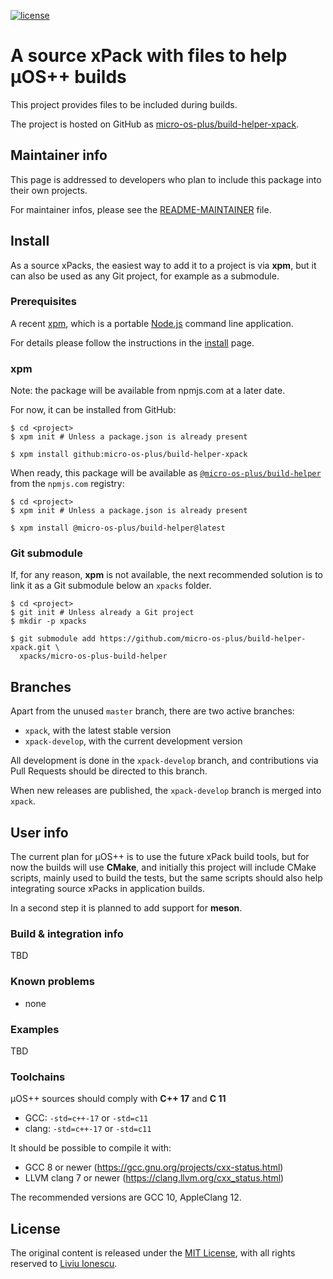 [![license](https://img.shields.io/github/license/micro-os-plus/build-helper-xpack)](https://github.com/micro-os-plus/build-helper-xpack/blob/xpack/LICENSE)

# A source xPack with files to help µOS++ builds

This project provides files to be included during builds.

The project is hosted on GitHub as
[micro-os-plus/build-helper-xpack](https://github.com/micro-os-plus/build-helper-xpack).

## Maintainer info

This page is addressed to developers who plan to include this package
into their own projects.

For maintainer infos, please see the
[README-MAINTAINER](README-MAINTAINER.md) file.

## Install

As a source xPacks, the easiest way to add it to a project is via **xpm**,
but it can also be used as any Git project, for example as a submodule.

### Prerequisites

A recent [xpm](https://xpack.github.io/xpm/),
which is a portable [Node.js](https://nodejs.org/) command line application.

For details please follow the instructions in the
[install](https://xpack.github.io/install/) page.

### xpm

Note: the package will be available from npmjs.com at a later date.

For now, it can be installed from GitHub:

```console
$ cd <project>
$ xpm init # Unless a package.json is already present

$ xpm install github:micro-os-plus/build-helper-xpack
```

When ready, this package will be available as
[`@micro-os-plus/build-helper`](https://www.npmjs.com/package/@micro-os-plus/build-helper)
from the `npmjs.com` registry:

```console
$ cd <project>
$ xpm init # Unless a package.json is already present

$ xpm install @micro-os-plus/build-helper@latest
```

### Git submodule

If, for any reason, **xpm** is not available, the next recommended
solution is to link it as a Git submodule below an `xpacks` folder.

```console
$ cd <project>
$ git init # Unless already a Git project
$ mkdir -p xpacks

$ git submodule add https://github.com/micro-os-plus/build-helper-xpack.git \
  xpacks/micro-os-plus-build-helper
```

## Branches

Apart from the unused `master` branch, there are two active branches:

- `xpack`, with the latest stable version
- `xpack-develop`, with the current development version

All development is done in the `xpack-develop` branch, and contributions via
Pull Requests should be directed to this branch.

When new releases are published, the `xpack-develop` branch is merged
into `xpack`.

## User info

The current plan for µOS++ is to use the future xPack build tools,
but for now the builds will use **CMake**, and initially this project
will include CMake scripts, mainly used to build the tests, but the
same scripts should also help integrating source xPacks in application
builds.

In a second step it is planned to add support for **meson**.

### Build & integration info

TBD

### Known problems

- none

### Examples

TBD

### Toolchains

µOS++ sources should comply with **C++ 17** and **C 11**

- GCC: `-std=c++-17` or `-std=c11`
- clang: `-std=c++-17` or `-std=c11`

It should be possible to compile it with:

- GCC 8 or newer (https://gcc.gnu.org/projects/cxx-status.html)
- LLVM clang 7 or newer (https://clang.llvm.org/cxx_status.html)

The recommended versions are GCC 10, AppleClang 12.
## License

The original content is released under the
[MIT License](https://opensource.org/licenses/MIT/),
with all rights reserved to
[Liviu Ionescu](https://github.com/ilg-ul/).

